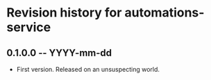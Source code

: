 # Revision history for automations-service

## 0.1.0.0 -- YYYY-mm-dd

* First version. Released on an unsuspecting world.

